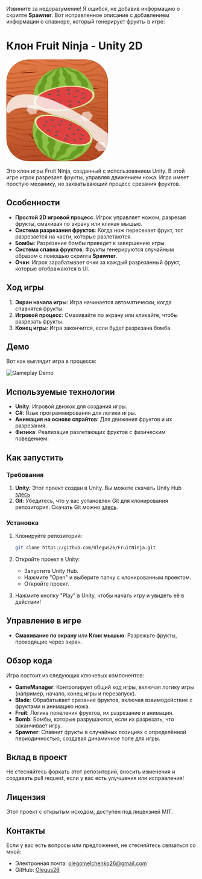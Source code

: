 Извините за недоразумение! Я ошибся, не добавив информацию о скрипте **Spawner**. Вот исправленное описание с добавлением информации о спавнере, который генерирует фрукты в игре:

# Клон Fruit Ninja - Unity 2D

![Fruit Ninja Screenshot](Assets/Fruit_Ninja_icon.png)

Это клон игры Fruit Ninja, созданный с использованием Unity. В этой игре игрок разрезает фрукты, управляя движением ножа. Игра имеет простую механику, но захватывающий процесс срезания фруктов.

## Особенности

- **Простой 2D игровой процесс**: Игрок управляет ножом, разрезая фрукты, смахивая по экрану или кликая мышью.
- **Система разрезания фруктов**: Когда нож пересекает фрукт, тот разрезается на части, которые разлетаются.
- **Бомбы**: Разрезание бомбы приведет к завершению игры.
- **Система спавна фруктов**: Фрукты генерируются случайным образом с помощью скрипта **Spawner**.
- **Очки**: Игрок зарабатывает очки за каждый разрезанный фрукт, которые отображаются в UI.

## Ход игры
1. **Экран начала игры**: Игра начинается автоматически, когда спавнятся фрукты.
2. **Игровой процесс**: Смахивайте по экрану или кликайте, чтобы разрезать фрукты.
3. **Конец игры**: Игра закончится, если будет разрезана бомба.

## Демо

Вот как выглядит игра в процессе:

![Gameplay Demo](Assets/Movie_004.gif)

## Используемые технологии
- **Unity**: Игровой движок для создания игры.
- **C#**: Язык программирования для логики игры.
- **Анимация на основе спрайтов**: Для движения фруктов и их разрезания.
- **Физика**: Реализация разлетающих фруктов с физическим поведением.

## Как запустить

### Требования
1. **Unity**: Этот проект создан в Unity. Вы можете скачать Unity Hub [здесь](https://unity.com/).
2. **Git**: Убедитесь, что у вас установлен Git для клонирования репозитория. Скачать Git можно [здесь](https://git-scm.com/).

### Установка

1. Клонируйте репозиторий:
    ```bash
    git clone https://github.com/Olegus26/FruitNinja.git
    ```

2. Откройте проект в Unity:
    - Запустите Unity Hub.
    - Нажмите "Open" и выберите папку с клонированным проектом.
    - Откройте проект.

3. Нажмите кнопку "Play" в Unity, чтобы начать игру и увидеть её в действии!

## Управление в игре
- **Смахивание по экрану** или **Клик мышью**: Разрежьте фрукты, проходящие через экран.

## Обзор кода
Игра состоит из следующих ключевых компонентов:

- **GameManager**: Контролирует общий ход игры, включая логику игры (например, начало, конец игры и перезапуск).
- **Blade**: Обрабатывает срезание фруктов, включая взаимодействие с фруктами и анимацию ножа.
- **Fruit**: Логика появления фруктов, их разрезание и анимация.
- **Bomb**: Бомбы, которые разрушаются, если их разрезать, что заканчивает игру.
- **Spawner**: Спавнит фрукты в случайных позициях с определённой периодичностью, создавая динамичное поле для игры.

## Вклад в проект
Не стесняйтесь форкать этот репозиторий, вносить изменения и создавать pull request, если у вас есть улучшения или исправления!

## Лицензия
Этот проект с открытым исходом, доступен под лицензией MIT.

## Контакты
Если у вас есть вопросы или предложения, не стесняйтесь связаться со мной:
- Электронная почта: olegomelchenko26@gmail.com
- GitHub: [Olegus26](https://github.com/Olegus26)
